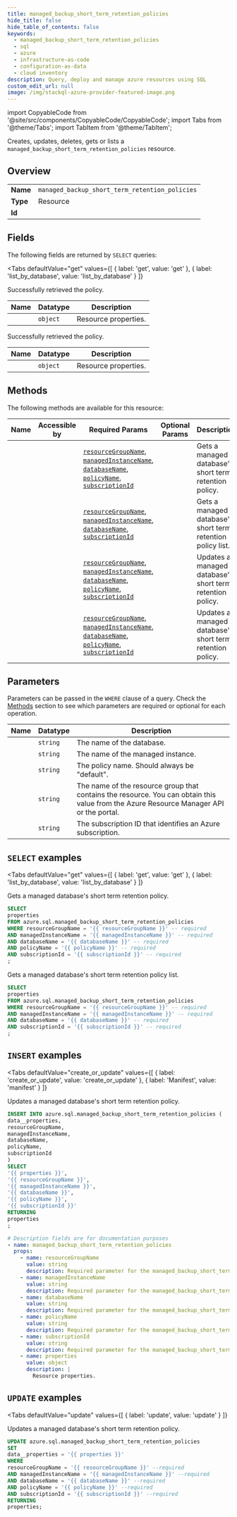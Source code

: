 ```yaml
--- 
title: managed_backup_short_term_retention_policies
hide_title: false
hide_table_of_contents: false
keywords:
  - managed_backup_short_term_retention_policies
  - sql
  - azure
  - infrastructure-as-code
  - configuration-as-data
  - cloud inventory
description: Query, deploy and manage azure resources using SQL
custom_edit_url: null
image: /img/stackql-azure-provider-featured-image.png
---
```


import CopyableCode from '@site/src/components/CopyableCode/CopyableCode';
import Tabs from '@theme/Tabs';
import TabItem from '@theme/TabItem';

Creates, updates, deletes, gets or lists a <code>managed_backup_short_term_retention_policies</code> resource.

## Overview
<table><tbody>
<tr><td><b>Name</b></td><td><code>managed_backup_short_term_retention_policies</code></td></tr>
<tr><td><b>Type</b></td><td>Resource</td></tr>
<tr><td><b>Id</b></td><td><CopyableCode code="azure.sql.managed_backup_short_term_retention_policies" /></td></tr>
</tbody></table>

## Fields

The following fields are returned by `SELECT` queries:

<Tabs
    defaultValue="get"
    values={[
        { label: 'get', value: 'get' },
        { label: 'list_by_database', value: 'list_by_database' }
    ]}
>
<TabItem value="get">

Successfully retrieved the policy.

<table>
<thead>
    <tr>
    <th>Name</th>
    <th>Datatype</th>
    <th>Description</th>
    </tr>
</thead>
<tbody>
<tr>
    <td><CopyableCode code="properties" /></td>
    <td><code>object</code></td>
    <td>Resource properties.</td>
</tr>
</tbody>
</table>
</TabItem>
<TabItem value="list_by_database">

Successfully retrieved the policy.

<table>
<thead>
    <tr>
    <th>Name</th>
    <th>Datatype</th>
    <th>Description</th>
    </tr>
</thead>
<tbody>
<tr>
    <td><CopyableCode code="properties" /></td>
    <td><code>object</code></td>
    <td>Resource properties.</td>
</tr>
</tbody>
</table>
</TabItem>
</Tabs>

## Methods

The following methods are available for this resource:

<table>
<thead>
    <tr>
    <th>Name</th>
    <th>Accessible by</th>
    <th>Required Params</th>
    <th>Optional Params</th>
    <th>Description</th>
    </tr>
</thead>
<tbody>
<tr>
    <td><a href="#get"><CopyableCode code="get" /></a></td>
    <td><CopyableCode code="select" /></td>
    <td><a href="#parameter-resourceGroupName"><code>resourceGroupName</code></a>, <a href="#parameter-managedInstanceName"><code>managedInstanceName</code></a>, <a href="#parameter-databaseName"><code>databaseName</code></a>, <a href="#parameter-policyName"><code>policyName</code></a>, <a href="#parameter-subscriptionId"><code>subscriptionId</code></a></td>
    <td></td>
    <td>Gets a managed database's short term retention policy.</td>
</tr>
<tr>
    <td><a href="#list_by_database"><CopyableCode code="list_by_database" /></a></td>
    <td><CopyableCode code="select" /></td>
    <td><a href="#parameter-resourceGroupName"><code>resourceGroupName</code></a>, <a href="#parameter-managedInstanceName"><code>managedInstanceName</code></a>, <a href="#parameter-databaseName"><code>databaseName</code></a>, <a href="#parameter-subscriptionId"><code>subscriptionId</code></a></td>
    <td></td>
    <td>Gets a managed database's short term retention policy list.</td>
</tr>
<tr>
    <td><a href="#create_or_update"><CopyableCode code="create_or_update" /></a></td>
    <td><CopyableCode code="insert" /></td>
    <td><a href="#parameter-resourceGroupName"><code>resourceGroupName</code></a>, <a href="#parameter-managedInstanceName"><code>managedInstanceName</code></a>, <a href="#parameter-databaseName"><code>databaseName</code></a>, <a href="#parameter-policyName"><code>policyName</code></a>, <a href="#parameter-subscriptionId"><code>subscriptionId</code></a></td>
    <td></td>
    <td>Updates a managed database's short term retention policy.</td>
</tr>
<tr>
    <td><a href="#update"><CopyableCode code="update" /></a></td>
    <td><CopyableCode code="update" /></td>
    <td><a href="#parameter-resourceGroupName"><code>resourceGroupName</code></a>, <a href="#parameter-managedInstanceName"><code>managedInstanceName</code></a>, <a href="#parameter-databaseName"><code>databaseName</code></a>, <a href="#parameter-policyName"><code>policyName</code></a>, <a href="#parameter-subscriptionId"><code>subscriptionId</code></a></td>
    <td></td>
    <td>Updates a managed database's short term retention policy.</td>
</tr>
</tbody>
</table>

## Parameters

Parameters can be passed in the `WHERE` clause of a query. Check the [Methods](#methods) section to see which parameters are required or optional for each operation.

<table>
<thead>
    <tr>
    <th>Name</th>
    <th>Datatype</th>
    <th>Description</th>
    </tr>
</thead>
<tbody>
<tr id="parameter-databaseName">
    <td><CopyableCode code="databaseName" /></td>
    <td><code>string</code></td>
    <td>The name of the database.</td>
</tr>
<tr id="parameter-managedInstanceName">
    <td><CopyableCode code="managedInstanceName" /></td>
    <td><code>string</code></td>
    <td>The name of the managed instance.</td>
</tr>
<tr id="parameter-policyName">
    <td><CopyableCode code="policyName" /></td>
    <td><code>string</code></td>
    <td>The policy name. Should always be "default".</td>
</tr>
<tr id="parameter-resourceGroupName">
    <td><CopyableCode code="resourceGroupName" /></td>
    <td><code>string</code></td>
    <td>The name of the resource group that contains the resource. You can obtain this value from the Azure Resource Manager API or the portal.</td>
</tr>
<tr id="parameter-subscriptionId">
    <td><CopyableCode code="subscriptionId" /></td>
    <td><code>string</code></td>
    <td>The subscription ID that identifies an Azure subscription.</td>
</tr>
</tbody>
</table>

## `SELECT` examples

<Tabs
    defaultValue="get"
    values={[
        { label: 'get', value: 'get' },
        { label: 'list_by_database', value: 'list_by_database' }
    ]}
>
<TabItem value="get">

Gets a managed database's short term retention policy.

```sql
SELECT
properties
FROM azure.sql.managed_backup_short_term_retention_policies
WHERE resourceGroupName = '{{ resourceGroupName }}' -- required
AND managedInstanceName = '{{ managedInstanceName }}' -- required
AND databaseName = '{{ databaseName }}' -- required
AND policyName = '{{ policyName }}' -- required
AND subscriptionId = '{{ subscriptionId }}' -- required
;
```
</TabItem>
<TabItem value="list_by_database">

Gets a managed database's short term retention policy list.

```sql
SELECT
properties
FROM azure.sql.managed_backup_short_term_retention_policies
WHERE resourceGroupName = '{{ resourceGroupName }}' -- required
AND managedInstanceName = '{{ managedInstanceName }}' -- required
AND databaseName = '{{ databaseName }}' -- required
AND subscriptionId = '{{ subscriptionId }}' -- required
;
```
</TabItem>
</Tabs>


## `INSERT` examples

<Tabs
    defaultValue="create_or_update"
    values={[
        { label: 'create_or_update', value: 'create_or_update' },
        { label: 'Manifest', value: 'manifest' }
    ]}
>
<TabItem value="create_or_update">

Updates a managed database's short term retention policy.

```sql
INSERT INTO azure.sql.managed_backup_short_term_retention_policies (
data__properties,
resourceGroupName,
managedInstanceName,
databaseName,
policyName,
subscriptionId
)
SELECT 
'{{ properties }}',
'{{ resourceGroupName }}',
'{{ managedInstanceName }}',
'{{ databaseName }}',
'{{ policyName }}',
'{{ subscriptionId }}'
RETURNING
properties
;
```
</TabItem>
<TabItem value="manifest">

```yaml
# Description fields are for documentation purposes
- name: managed_backup_short_term_retention_policies
  props:
    - name: resourceGroupName
      value: string
      description: Required parameter for the managed_backup_short_term_retention_policies resource.
    - name: managedInstanceName
      value: string
      description: Required parameter for the managed_backup_short_term_retention_policies resource.
    - name: databaseName
      value: string
      description: Required parameter for the managed_backup_short_term_retention_policies resource.
    - name: policyName
      value: string
      description: Required parameter for the managed_backup_short_term_retention_policies resource.
    - name: subscriptionId
      value: string
      description: Required parameter for the managed_backup_short_term_retention_policies resource.
    - name: properties
      value: object
      description: |
        Resource properties.
```
</TabItem>
</Tabs>


## `UPDATE` examples

<Tabs
    defaultValue="update"
    values={[
        { label: 'update', value: 'update' }
    ]}
>
<TabItem value="update">

Updates a managed database's short term retention policy.

```sql
UPDATE azure.sql.managed_backup_short_term_retention_policies
SET 
data__properties = '{{ properties }}'
WHERE 
resourceGroupName = '{{ resourceGroupName }}' --required
AND managedInstanceName = '{{ managedInstanceName }}' --required
AND databaseName = '{{ databaseName }}' --required
AND policyName = '{{ policyName }}' --required
AND subscriptionId = '{{ subscriptionId }}' --required
RETURNING
properties;
```
</TabItem>
</Tabs>
